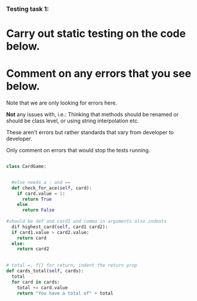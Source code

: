 ### Testing task 1:

# Carry out static testing on the code below.
# Comment on any errors that you see below.

Note that we are only looking for errors here.

**Not** any issues with, i.e.: 
Thinking that methods should be renamed or should be class level, or using string interpolation etc. 

These aren't errors but rather standards that vary from developer to developer. 

Only comment on errors that would stop the tests running.

```python

class CardGame:


  #else needs a : and ==
  def check_for_ace(self, card):
    if card.value = 1:
      return True
    else
      return False
   
#should be def and card1 and comma in arguments also indents
  dif highest_card(self, card1 card2):
  if card1.value > card2.value:
    return card
  else:
    return card2
  

# total =, f{} for return, indent the return prop
def cards_total(self, cards):
  total
  for card in cards:
    total += card.value
    return "You have a total of" + total
  
```
